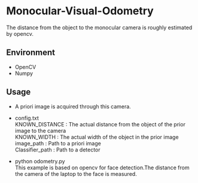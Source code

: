 # Monocular-Visual-Odometry
The distance from the object to the monocular camera is roughly estimated by opencv.
## Environment
* OpenCV
* Numpy
## Usage
* A priori image is acquired through this camera.

* config.txt<br>
  KNOWN_DISTANCE : The actual distance from the object of the prior image to the camera<br>
  KNOWN_WIDTH : The actual width of the object in the prior image<br>
  image_path : Path to a priori image<br>
  Classifier_path : Path to a detector<br>
  
* python odometry.py<br>
  This example is based on opencv for face detection.The distance from the camera of the laptop to the face is measured.
